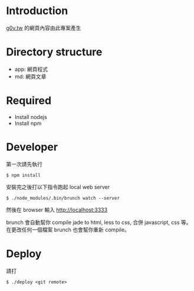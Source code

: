 # Introduction

[g0v.tw](http://g0v.tw) 的網頁內容由此專案產生

# Directory structure

 * app: 網頁程式
 * md: 網頁文章

# Required

- Install nodejs
- Install npm 

# Developer

第一次請先執行

    $ npm install

安裝完之後打以下指令跑起 local web server

    $ ./node_modules/.bin/brunch watch --server

然後在 browser 輸入 [http://localhost:3333](http://localhost:3333)

brunch 會自動幫你 compile jade to html, less to css, 合併 javascript, css 等。在更改任何一個檔案 brunch 也會幫你重新 compile。

# Deploy

請打

    $ ./deploy <git remote>
